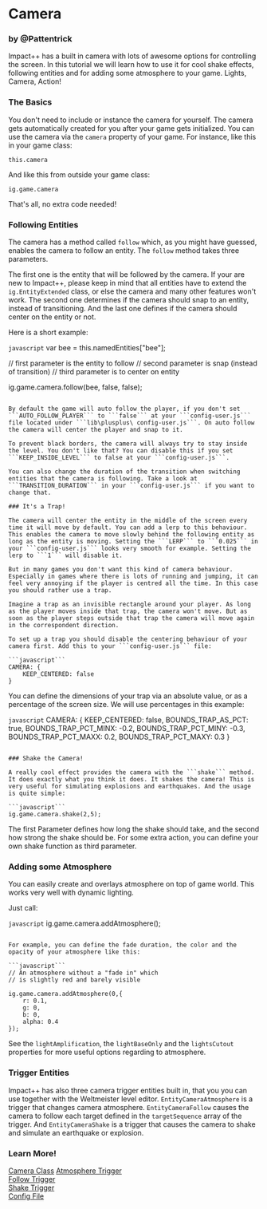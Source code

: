 <div class="hero-unit">
<h1>
Camera
</h1>
<h3 class="subtext">by @Pattentrick</h3>
<div class="container-overview">
<p>
Impact++ has a built in camera with lots of awesome options for controlling the screen. In this tutorial we will learn how to use it for cool shake effects, following entities and for adding some  atmosphere to your game. Lights, Camera, Action! 
</p>
</div>
</div>

### The Basics

You don't need to include or instance the camera for yourself. The camera gets automatically created for you after your game gets initialized. You can use the camera via the ```camera``` property of your game. For instance, like this in your game class:

```
this.camera
```

And like this from outside your game class:

```
ig.game.camera
```

That's all, no extra code needed!

### Following Entities

The camera has a method called ```follow``` which, as you might have guessed, enables the camera to follow an entity. The ```follow``` method takes three parameters. 

The first one is the entity that will be followed by the camera. If your are new to Impact++, please keep in mind that all entities have to extend the ```ig.EntityExtended``` class, or else the camera and many other features won't work. The second one determines if the camera should snap to an entity, instead of transitioning. And the last one defines if the camera should center on the entity or not.

Here is a short example:

```javascript```
var bee = this.namedEntities["bee"];

// first parameter is the entity to follow
// second parameter is snap (instead of transition)
// third parameter is to center on entity

ig.game.camera.follow(bee, false, false);
```

By default the game will auto follow the player, if you don't set ```AUTO_FOLLOW_PLAYER``` to ```false``` at your ```config-user.js``` file located under ```lib\plusplus\ config-user.js```. On auto follow the camera will center the player and snap to it. 

To prevent black borders, the camera will always try to stay inside the level. You don't like that? You can disable this if you set ```KEEP_INSIDE_LEVEL``` to false at your ```config-user.js```.

You can also change the duration of the transition when switching entities that the camera is following. Take a look at ```TRANSITION_DURATION``` in your ```config-user.js``` if you want to change that.

### It's a Trap!

The camera will center the entity in the middle of the screen every time it will move by default. You can add a lerp to this behaviour. This enables the camera to move slowly behind the following entity as long as the entity is moving. Setting the ```LERP``` to ```0.025``` in your ```config-user.js``` looks very smooth for example. Setting the lerp to ```1``` will disable it.

But in many games you don't want this kind of camera behaviour. Especially in games where there is lots of running and jumping, it can feel very annoying if the player is centred all the time. In this case  you should rather use a trap.

Imagine a trap as an invisible rectangle around your player. As long as the player moves inside that trap, the camera won't move. But as soon as the player steps outside that trap the camera will move again in the correspondent direction.

To set up a trap you should disable the centering behaviour of your camera first. Add this to your ```config-user.js``` file:

```javascript```
CAMERA: {
	KEEP_CENTERED: false
}
```

You can define the dimensions of your trap via an absolute value, or as a percentage of the screen size. We will use percentages in this example:

```javascript```
CAMERA: {
	KEEP_CENTERED: false,
	BOUNDS_TRAP_AS_PCT: true,
	BOUNDS_TRAP_PCT_MINX: -0.2,
	BOUNDS_TRAP_PCT_MINY: -0.3,
	BOUNDS_TRAP_PCT_MAXX: 0.2,
	BOUNDS_TRAP_PCT_MAXY: 0.3
}
```

### Shake the Camera!

A really cool effect provides the camera with the ```shake``` method. It does exactly what you think it does. It shakes the camera! This is very useful for simulating explosions and earthquakes. And the usage is quite simple:

```javascript```
ig.game.camera.shake(2,5);
```
The first Parameter defines how long the shake should take, and the second how strong the shake should be. For some extra action, you can define your own shake function as third parameter.

### Adding some Atmosphere

You can easily create and overlays atmosphere on top of game world. This works very well with dynamic lighting.

Just call:

```javascript```
ig.game.camera.addAtmosphere();
```

For example, you can define the fade duration, the color and the opacity of your atmosphere like this:

```javascript```
// An atmosphere without a "fade in" which
// is slightly red and barely visible

ig.game.camera.addAtmosphere(0,{
	r: 0.1,
	g: 0,
	b: 0,
	alpha: 0.4
});
```

See the ```lightAmplification```, the ```lightBaseOnly``` and the ```lightsCutout``` properties for more useful options regarding to atmosphere.

### Trigger Entities

Impact++ has also three camera trigger entities built in, that you you can use together with the Weltmeister level editor. ```EntityCameraAtmosphere``` is a trigger that changes camera atmosphere. ```EntityCameraFollow``` causes the camera to follow each target defined in the ```targetSequence``` array of the trigger. And ```EntityCameraShake``` is a trigger that causes the camera to shake and simulate an earthquake or explosion. 

### Learn More!

[Camera Class](ig.Camera.html)
[Atmosphere Trigger](ig.EntityCameraAtmosphere.html)  
[Follow Trigger](ig.EntityCameraFollow.html)  
[Shake Trigger](ig.EntityCameraShake.html)  
[Config File](ig.CONFIG.html)  